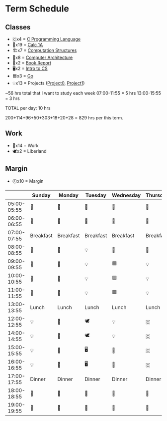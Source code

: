 # Term Schedule
## Classes
* 🇨x4 = [C Programming Language](./c-language)
* 🧮x19 = [Calc 1A](./calculus-1A)
* 🏗️x7 = [Computation Structures](./computation-structures)
* 📐x8 = [Computer Architecture](./computer-architecture)
* 📓x2 = [Book Report](./book-report)
* 🖥️x2 = [Intro to CS](./intro-cs)
* 🟦x3 = [Go](./golang)
* 💡x13 = Projects ([Project0](./project0), [Project1](./project1))


~56 hrs total that I want to study each week
07:00-11:55 = 5 hrs
13:00-15:55 = 3 hrs

TOTAL per day: 10 hrs


200+114+96+50+303+18+20+28 = 829 hrs per this term.


## Work
* 🔨x14 = Work
* 🕊️x2 = Liberland


## Margin
* 🕘x10 = Margin



|             | Sunday    | Monday    | Tuesday   | Wednesday | Thursday  | Friday    | Saturday   |
| ----------- | --------- | --------- | --------- | --------- | --------- | --------- | --------- |
| 05:00-05:55 |  🧮        |   🧮      |    🧮     |  🧮       |   🧮      |   🧮      | 🕘        |
| 06:00-06:55 | 🧮         |  🧮       | 🧮        |  🧮       |  🧮       | 🧮        | 🕘         |
| 07:00-07:55 | Breakfast | Breakfast | Breakfast | Breakfast | Breakfast | Breakfast | Breakfast |
| 08:00-08:55 | 🧮        | 📐        | 💡         |   🧮     |  🧮       | 🧮        |  🕘       |
| 09:00-09:55 | 🧮        | 📐        | 💡         |  🟦       |  💡        | 🏗️        |  🕘       |
| 10:00-10:55 | 🧮        | 📐        |  💡        |  🟦       |   💡      |  🏗️        |  🕘       |
| 11:00-11:55 | 🧮        | 📐        |  💡        |  🟦       |   💡       | 🏗️        | 🕘        |
| 13:00-13:55 | Lunch     | Lunch     | Lunch     | Lunch     | Lunch     | Lunch     | Lunch     |
| 12:00-12:55 | 💡        |  📐        | 🕊️       |  💡       |   🇨       | 🏗️        |   🕘      |
| 14:00-14:55 | 💡        |  📐       | 🕊️        |  💡       |   🇨       |  🏗️        |  🕘       |
| 15:00-15:55 | 💡        |  📐       |  🖥️       |  📓       |   🇨       |  🏗️         |  🕘       |
| 16:00-16:55 | 💡        |  📐       |  🖥️       |  📓       |   🇨       |  🏗️         |  🕘       |
| 17:00-17:55 | Dinner    | Dinner    | Dinner    | Dinner    | Dinner    | Dinner    | Dinner    |
| 18:00-18:55 | 🔨        | 🔨        | 🔨        | 🔨        | 🔨        | 🔨        | 🔨        |
| 19:00-19:55 | 🔨        | 🔨        | 🔨        | 🔨        | 🔨        | 🔨        | 🔨        |
